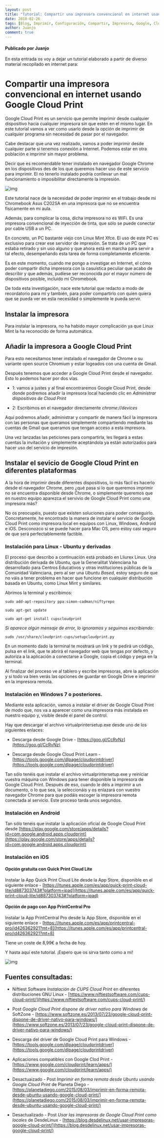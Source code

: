 ```yaml
---
layout: post
title: "Tutorial: Compartir una impresora convencional en internet usando Google Cloud Print"
date: 2018-02-26
tags: [Blog, Imprimir, Configuración, Compartir, Impresora, Google, Cloud, Print, Googlecloudprint]
author: Juanjo
comment: true
---
```


#### Publicado por Juanjo

En esta entrada os voy a dejar un tutorial elaborado a partir de diverso material recopilado en internet para:

# Compartir una impresora convencional en internet usando Google Cloud Print

Google Cloud Print es un servicio que permite imprimir desde cualquier dispositivo hacia cualquier impresora sin que estén en el mismo lugar. En este tutorial vamos a ver como usarlo desde la opción de imprimir de cualquier programa sin necesidad de pasar por el navegador.

Cabe destacar que una vez realizado, vamos a poder imprimir desde cualquier parte si tenemos conexión a Internet. Podemos estar en otra población e imprimir sin mayor problema. 

Decir que es recomendable tener instalado en navegador Google Chrome en los dispositivos des de los que queremos hacer uso de este servicio para imprimir. El no tenerlo instalado podría conllevar un mal funcionamiento o imposibilitar directamente la impresión.

![img](http://1.bp.blogspot.com/-Krwl1gHqkqM/VMqIUO_OC7I/AAAAAAAAALU/A91JMxrvMLg/s1600/google-cloud-print1.png)

Este tutorial nace de la necesidad de poder imprimir en el trabajo desde mi Chromebook Asus C202SA en una impresora que no se encuentra físicamente en mi aula.

Además, para complicar la cosa, dicha impresora no es WiFi. Es una impresora convencional de inyección de tinta, que sólo se puede conectar por cable USB a un PC. 

En concreto, un PC bastante viejo con Linux Mint Xfce. El uso de este PC es exclusivo para crear ese servidor de impresión. Se trata de un PC que estaba retirado y sin uso alguno y que ahora está en marcha para servir a tal efecto, desempeñando esta tarea de forma completamente eficiente.

Es en este momento, cuando me pongo a investigar en Internet, el cómo poder compartir dicha impresora con la casuística peculiar que acabo de describir y que además, pudiese ser reconocida por el mayor número de dispositivos posible, incluido mi Chromebook.

De toda esta investigación, nace este tutorial que redacto a modo de recordatorio para mi y también, para poder compartirlo con quien quiera que se pueda ver en esta necesidad o simplemente le pueda servir.


## Instalar la impresora

Para instalar la impresora, no ha habido mayor complicación ya que Linux Mint la ha reconocido de forma automática.

## Añadir la impresora a Google Cloud Print

Para esto necesitamos tener instalado el navegador de Chrome o su variante open source Chromium y estar logeados con una cuenta de Gmail.

Después tenemos que acceder a Google Cloud Print desde el navegador. Esto lo podemos hacer por dos vías.

- 1: vamos a justes y al final encontraremos Google Cloud Print, desde donde podremos añadir la impresora local haciendo clic en *Administrar dispositivos de Cloud Print*

- 2: Escribimos en el navegador directamente *chrome://devices*

Aquí podremos añadir, administrar y compartir de manera fácil la impresora con las personas que queramos simplemente compartiendo mediante las cuentas de Gmail que queramos que tengan acceso a esta impresora.

Una vez lanzadas las peticiones para compartirla, les llegará a estas cuentas la invitación y simplemente aceptándola ya están autorizados para hacer uso del servicio de impresión.

## Instalar el sevicio de Google Cloud Print en diferentes plataformas

A la hora de imprimir desde diferentes dispositivos, lo más fácil es hacerlo desde el navegador Chrome, pero ¿qué pasa si lo que queremos imprimir no se encuentra disponible desde Chrome, o simplemente queremos que en nuestro equipo aparezca el servivio de Google Cloud Print como una impresora más?

No os preocupéis, puesto que existen soluciones para poder conseguirlo. Concretamente, he encontrado la manera de instalar el servicio de Google Cloud Print como impresora local en equipos con Linux, Windows, Android e iOS. Desconozco si se puede hacer para Mac OS, pero estoy casi seguro de que será perfectablemente factible.

### Instalación para Linux - Ubuntu y derivadas

El proceso que describo a continuación está probado en Lliurex Linux. Una distribución derivada de Ubuntu, que la Generalitat Valenciana ha desarrollado para Centros Educativos y otras instituciones públicas de la Comunidad Valenciana, pero al ser una *Ubuntu Based*, estoy seguro de que no váis a tener problema en hacer que funcione en cualquier distribución basada en Ubuntu, como Linux Mint y similares.

Abrimos la terminal y escribimos:

```
sudo add-apt-repository ppa:simon-cadman/niftyrepo
```

```
sudo apt-get update
```

```
sudo apt-get install cupscloudprint
```

*Si aparece algún mensaje de error, lo ignoramos y seguimos escribiendo:*

```
sudo /usr/share/cloudprint-cups/setupcloudprint.py
```
En un momento dado la terminal te mostrará un link y te pedirá un código, pulsa en el link, que te abrirá el navegador web que tengas por defecto, y autoriza a la aplicación a conectarse a Google, copia el código y pega en la terminal.

Al finalizar del proceso ve al tablero y escribe impresoras, abre la aplicación y si todo va bien verás las opciones de guardar en Google Drive e imprimir en la impresora remota.



### Instalación en Windows 7 o posteriores.

Mediante esta aplicación, vamos a instalar el driver de Google Cloud Print de modo que, nos va a aparecer como una impresora más instalada en nuestro equipo y, visible desde el panel de control.

Hay que descargar el archivo virtualprintersetup.exe desde uno de los siguientes enlaces:

- Descarga desde Google Drive - [https://goo.gl/CcRvNz](https://goo.gl/CcRvNz)

-  Descarga desde Google Cloud Print Learn -
 [https://tools.google.com/dlpage/cloudprintdriver](https://tools.google.com/dlpage/cloudprintdriver)

Tan sólo tenéis que instalar el archivo virtualprintersetup.exe y reiniciar vuestra máquina con Windows para tener disponible la impresora de Google Cloud Print. Después de eso, cuando le déis a imprimir a un documento, o lo que sea, la seleccionáis y os enlazará con vuestro navegador Chrome para que podáis escoger la impresora remota conectada al servicio. Este proceso tarda unos segundos. 


### Instalación en Android

Tan sólo tenéis que instalar la aplicación oficial de Google Cloud Print desde [https://play.google.com/store/apps/details?id=com.google.android.apps.cloudprint](https://play.google.com/store/apps/details?id=com.google.android.apps.cloudprint)

### Instalación en iOS

#### Opción gratuita con Quick Print Cloud Lite

Instalar la App Quick Print Cloud Lite desde la App Store, disponible en el siguiente enlace - [https://itunes.apple.com/es/app/quick-print-cloud-lite/id887303743#?platform=ipad](https://itunes.apple.com/es/app/quick-print-cloud-lite/id887303743#?platform=ipad)

#### Opción de pago con App PrintCentral Pro

Instalar la App PrintCentral Pro desde la App Store, disponible en el siguiente enlace - [https://itunes.apple.com/es/app/printcentral-pro/id426362921?mt=8](https://itunes.apple.com/es/app/printcentral-pro/id426362921?mt=8)

Tiene un coste de 8,99€ a fecha de hoy. 


Y hasta aquí este tutorial. ¡Espero que os sirva tanto como a mi!


![img](http://www.fotonostra.com/digital/fotos/cloudprint1.jpg)


## Fuentes consultadas:

- Niftiest Software *Instalación de CUPS Cloud Print* en diferentes distribuciones GNU Linux - [https://www.niftiestsoftware.com/cups-cloud-print/](https://www.niftiestsoftware.com/cups-cloud-print/)

- Post *Google Cloud Print dispone de driver nativo para Windows* de SoftZone - [https://www.softzone.es/2013/07/23/google-cloud-print-dispone-de-driver-nativo-para-windows/](https://www.softzone.es/2013/07/23/google-cloud-print-dispone-de-driver-nativo-para-windows/)

- Descarga del driver de Google Cloud Print para Windows -
  [https://tools.google.com/dlpage/cloudprintdriver](https://tools.google.com/dlpage/cloudprintdriver)

- Aplicaciones compatibles con Google Clod Print -  [https://www.google.com/cloudprint/learn/apps/](https://www.google.com/cloudprint/learn/apps/)

- Desactuaizado - Post *Imprimir en forma remota desde Ubuntu usando Google Cloud Print* de Planeta Diego - [https://planetadiego.com/2015/08/03/imprimir-en-forma-remota-desde-ubuntu-usando-google-cloud-print/](https://planetadiego.com/2015/08/03/imprimir-en-forma-remota-desde-ubuntu-usando-google-cloud-print/)

- Desactualizado - Post *Usar las impresoras de Google Cloud Print como locales* de DesdeLinux - [https://blog.desdelinux.net/usar-impresoras-google-cloud-print/](https://blog.desdelinux.net/usar-impresoras-google-cloud-print/)
